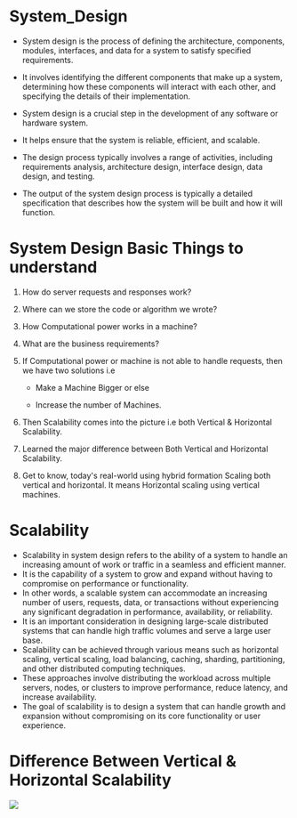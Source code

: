 # System_Design
- System design is the process of defining the architecture, components, modules, interfaces, and data for a system to satisfy specified requirements. 
- It involves identifying the different components that make up a system, determining how these components will interact with each other, and specifying the details of their implementation.

- System design is a crucial step in the development of any software or hardware system. 
- It helps ensure that the system is reliable, efficient, and scalable. 
- The design process typically involves a range of activities, including requirements analysis, architecture design, interface design, data design, and testing. 
- The output of the system design process is typically a detailed specification that describes how the system will be built and how it will function.

# System Design Basic Things to understand
1. How do server requests and responses work?

2.  Where can we store the code or algorithm we wrote?

3. How Computational power works in a machine?

4.  What are the business requirements?

5.  If Computational power or machine is not able to handle requests, then we have two solutions i.e

    - Make a Machine Bigger or else

    -  Increase the number of Machines.

6. Then Scalability comes into the picture i.e both Vertical & Horizontal Scalability.

7.  Learned the major difference between Both Vertical and Horizontal Scalability.

8. Get to know, today's real-world using hybrid formation Scaling both vertical and horizontal. It means Horizontal scaling using vertical machines.

# Scalability
- Scalability in system design refers to the ability of a system to handle an increasing amount of work or traffic in a seamless and efficient manner. 
- It is the capability of a system to grow and expand without having to compromise on performance or functionality.
- In other words, a scalable system can accommodate an increasing number of users, requests, data, or transactions without experiencing any significant degradation in performance, availability, or reliability.
- It is an important consideration in designing large-scale distributed systems that can handle high traffic volumes and serve a large user base.
- Scalability can be achieved through various means such as horizontal scaling, vertical scaling, load balancing, caching, sharding, partitioning, and other distributed computing techniques. 
- These approaches involve distributing the workload across multiple servers, nodes, or clusters to improve performance, reduce latency, and increase availability. 
- The goal of scalability is to design a system that can handle growth and expansion without compromising on its core functionality or user experience.

# Difference Between Vertical & Horizontal Scalability
![](images/)
